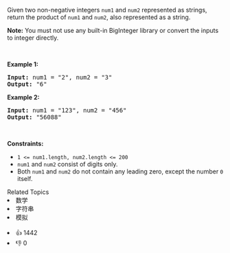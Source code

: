 <p>Given two non-negative integers <code>num1</code> and <code>num2</code> represented as strings, return the product of <code>num1</code> and <code>num2</code>, also represented as a string.</p>

<p><strong>Note:</strong>&nbsp;You must not use any built-in BigInteger library or convert the inputs to integer directly.</p>

<p>&nbsp;</p> 
<p><strong class="example">Example 1:</strong></p> 
<pre><strong>Input:</strong> num1 = "2", num2 = "3"
<strong>Output:</strong> "6"
</pre>
<p><strong class="example">Example 2:</strong></p> 
<pre><strong>Input:</strong> num1 = "123", num2 = "456"
<strong>Output:</strong> "56088"
</pre> 
<p>&nbsp;</p> 
<p><strong>Constraints:</strong></p>

<ul> 
 <li><code>1 &lt;= num1.length, num2.length &lt;= 200</code></li> 
 <li><code>num1</code> and <code>num2</code> consist of digits only.</li> 
 <li>Both <code>num1</code> and <code>num2</code>&nbsp;do not contain any leading zero, except the number <code>0</code> itself.</li> 
</ul>

<div><div>Related Topics</div><div><li>数学</li><li>字符串</li><li>模拟</li></div></div><br><div><li>👍 1442</li><li>👎 0</li></div>